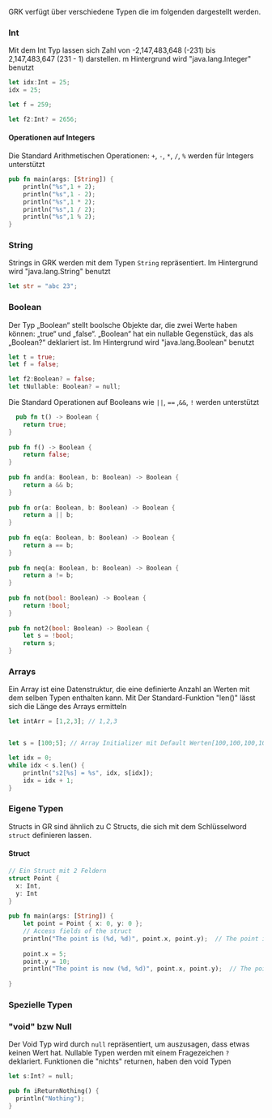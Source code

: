 GRK verfügt über verschiedene Typen die im folgenden dargestellt werden.

### Int
Mit dem Int Typ lassen sich Zahl von -2,147,483,648 (-231) bis  2,147,483,647 (231 - 1) darstellen. m Hintergrund wird "java.lang.Integer" benutzt

```rust
let idx:Int = 25;
idx = 25;

let f = 259;

let f2:Int? = 2656;
```
#### Operationen auf Integers
Die Standard Arithmetischen Operationen: `+`, `-`, `*`, `/`, `%` werden für Integers unterstützt

```rust
pub fn main(args: [String]) {  
    println("%s",1 + 2);  
    println("%s",1 - 2);  
    println("%s",1 * 2);  
    println("%s",1 / 2);  
    println("%s",1 % 2);  
}
```

### String
Strings in GRK werden mit dem Typen `String` repräsentiert. Im Hintergrund wird "java.lang.String" benutzt

```rust
let str = "abc 23";
```

### Boolean
Der Typ „Boolean“ stellt boolsche Objekte dar, die zwei Werte haben können: „true“ und „false“. „Boolean“ hat ein nullable Gegenstück, das als „Boolean?“ deklariert ist. Im Hintergrund wird "java.lang.Boolean" benutzt

```rust
let t = true;
let f = false;

let f2:Boolean? = false;
let tNullable: Boolean? = null;
```

Die Standard Operationen auf Booleans wie `||`, `==` ,`&&`, `!` werden unterstützt

```rust
  pub fn t() -> Boolean {  
    return true;  
}  
  
pub fn f() -> Boolean {  
    return false;  
}  
  
pub fn and(a: Boolean, b: Boolean) -> Boolean {  
    return a && b;  
}  
  
pub fn or(a: Boolean, b: Boolean) -> Boolean {  
    return a || b;  
}  
  
pub fn eq(a: Boolean, b: Boolean) -> Boolean {  
    return a == b;  
}  
  
pub fn neq(a: Boolean, b: Boolean) -> Boolean {  
    return a != b;  
}  
  
pub fn not(bool: Boolean) -> Boolean {  
    return !bool;  
}  
  
pub fn not2(bool: Boolean) -> Boolean {  
    let s = !bool;  
    return s;  
}
```

### Arrays
Ein Array ist eine Datenstruktur, die eine definierte Anzahl an Werten mit dem selben Typen enthalten kann. 
Mit Der Standard-Funktion "len()" lässt sich die Länge des Arrays ermitteln
```rust
let intArr = [1,2,3]; // 1,2,3


let s = [100;5]; // Array Initializer mit Default Werten[100,100,100,100]

let idx = 0;  
while idx < s.len() {  
    println("s2[%s] = %s", idx, s[idx]);  
    idx = idx + 1;  
}
```


### Eigene Typen
Structs in GR sind ähnlich zu C Structs, die sich mit dem Schlüsselword `struct` definieren lassen.
#### Struct

```rust
// Ein Struct mit 2 Feldern
struct Point {  
  x: Int,  
  y: Int  
}  
  
pub fn main(args: [String]) {  
    let point = Point { x: 0, y: 0 };  
    // Access fields of the struct  
    println("The point is (%d, %d)", point.x, point.y);  // The point is (0, 0)
  
    point.x = 5;  
    point.y = 10;  
    println("The point is now (%d, %d)", point.x, point.y);  // The point is now (5, 10)
 
}

```



### Spezielle Typen
### "void" bzw Null
Der Void Typ wird durch `null` repräsentiert, um auszusagen, dass etwas keinen Wert hat. Nullable Typen werden mit einem Fragezeichen `?`  deklariert. Funktionen die "nichts" returnen, haben den void Typen

```rust
let s:Int? = null;
```

```rust
pub fn iReturnNothing() {
  println("Nothing");
}
```